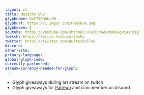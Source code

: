 ```yaml
---
layout: cc
title: Quiette Shy
glyphname: QUITESHALLOW
glyphurl: https://i.imgur.com/PxmsGnA.png
glyphwave: 2
youtube: https://youtube.com/channel/UCLPBnMwDwtOOEegviAyKcEg
twitch: https://twitch.tv/quietteshy
twitter: https://twitter.com/quiteshallow
discord: 
other-site: 
primary-language: 
global-glyph-code: 
currently-partnered: 
stream-currency-needed-for-glyph: 
---
```

* Glyph giveaways during art stream on twitch
* Glyph giveaways for [Patreon](https://www.patreon.com/QuiteShallow) and clan member on discord
